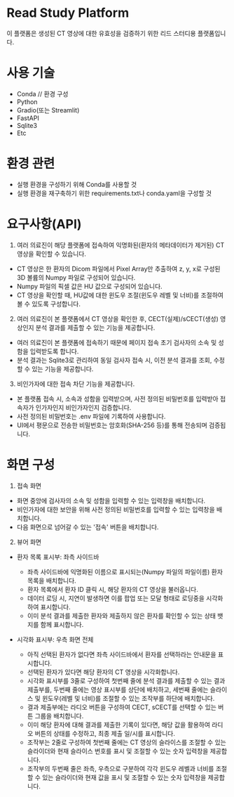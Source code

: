 # Read Study Platform

이 플랫폼은 생성된 CT 영상에 대한 유효성을 검증하기 위한 리드 스터디용 플랫폼입니다.

# 사용 기술

-   Conda // 환경 구성
-   Python
-   Gradio(또는 Streamlit)
-   FastAPI
-   Sqlite3
-   Etc

# 환경 관련

-   실행 환경을 구성하기 위해 Conda를 사용할 것
-   실행 환경을 재구축하기 위한 requirements.txt나 conda.yaml을 구성할 것

# 요구사항(API)

1. 여러 의료진이 해당 플랫폼에 접속하여 익명화된(환자의 메타데이터가 제거된) CT 영상을 확인할 수 있습니다.

-   CT 영상은 한 환자의 Dicom 파일에서 Pixel Array만 추출하여 z, y, x로 구성된 3D 볼륨의 Numpy 파일로 구성되어 있습니다.
-   Numpy 파일의 픽셀 값은 HU 값으로 구성되어 있습니다.
-   CT 영상을 확인할 때, HU값에 대한 윈도우 조절(윈도우 레벨 및 너비)를 조절하여 볼 수 있도록 구성합니다.

2. 여러 의료진이 본 플랫폼에서 CT 영상을 확인한 후, CECT(실제)/sCECT(생성) 영상인지 분석 결과를 제출할 수 있는 기능을 제공합니다.

-   여러 의료진이 본 플랫폼에 접속하기 때문에 페이지 접속 초기 검사자의 소속 및 성함을 입력받도록 합니다.
-   분석 결과는 Sqlite3로 관리하여 동일 검사자 접속 시, 이전 분석 결과를 조회, 수정할 수 있는 기능을 제공합니다.

3. 비인가자에 대한 접속 차단 기능을 제공합니다.

-   본 플랫폼 접속 시, 소속과 성함을 입력받으며, 사전 정의된 비밀번호를 입력받아 접속자가 인가자인지 비인가자인지 검증합니다.
-   사전 정의된 비밀번호는 .env 파일에 기록하여 사용합니다.
-   UI에서 평문으로 전송한 비밀번호는 암호화(SHA-256 등)를 통해 전송되며 검증됩니다.

# 화면 구성

1. 접속 화면

-   화면 중앙에 검사자의 소속 및 성함을 입력할 수 있는 입력창을 배치합니다.
-   비인가자에 대한 보안을 위해 사전 정의된 비밀번호를 입력할 수 있는 입력창을 배치합니다.
-   다음 화면으로 넘어갈 수 있는 '접속' 버튼을 배치합니다.

2. 뷰어 화면

-   환자 목록 표시부: 좌측 사이드바

    -   좌측 사이드바에 익명화된 이름으로 표시되는(Numpy 파일의 파일이름) 환자 목록을 배치합니다.
    -   환자 목록에서 환자 ID 클릭 시, 해당 환자의 CT 영상을 불러옵니다.
    -   데이터 로딩 시, 지연이 발생하면 이를 팝업 또는 모달 형태로 로딩중을 시각화하여 표시합니다.
    -   이미 분석 결과를 제출한 환자와 제출하지 않은 환자를 확인할 수 있는 상태 뱃지를 함께 표시합니다.

-   시각화 표시부: 우측 화면 전체
    -   아직 선택된 환자가 없다면 좌측 사이드바에서 환자를 선택하라는 안내문을 표시합니다.
    -   선택된 환자가 있다면 해당 환자의 CT 영상을 시각화합니다.
    -   시각화 표시부를 3줄로 구성하여 첫번째 줄에 분석 결과를 제출할 수 있는 결과 제출부를, 두번째 줄에는 영상 표시부를 상단에 배치하고, 세번째 줄에는 슬라이스 및 윈도우(레벨 및 너비)를 조절할 수 있는 조작부를 하단에 배치합니다.
    -   결과 제출부에는 라디오 버튼을 구성하여 CECT, sCECT를 선택할 수 있는 버튼 그룹을 배치합니다.
    -   이미 해당 환자에 대해 결과를 제출한 기록이 있다면, 해당 값을 활용하여 라디오 버튼의 상태를 수정하고, 최종 제출 일/시를 표시합니다.
    -   조작부는 2줄로 구성하여 첫번째 줄에는 CT 영상의 슬라이스를 조절할 수 있는 슬라이더와 현재 슬라이스 번호를 표시 및 조절할 수 있는 숫자 입력창을 제공합니다.
    -   조작부의 두번째 줄은 좌측, 우측으로 구분하여 각각 윈도우 레벨과 너비를 조절할 수 있는 슬라이더와 현재 값을 표시 및 조절할 수 있는 숫자 입력창을 제공합니다.
